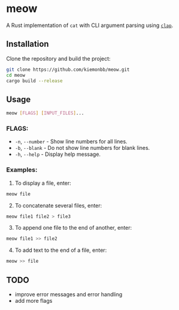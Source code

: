 # meow

A Rust implementation of `cat` with CLI argument parsing using [`clap`](https://crates.io/crates/clap).

## Installation

Clone the repository and build the project:

```sh
git clone https://github.com/kiemonbb/meow.git
cd meow
cargo build --release
```

## Usage

```sh
meow [FLAGS] [INPUT_FILES]...
```

### FLAGS:

- `-n`, `--number` - Show line numbers for all lines.
- `-b`, `--blank` - Do not show line numbers for blank lines.
- `-h`, `--help` - Display help message.

### Examples:

1. To display a file, enter:
```sh
meow file
```
2. To concatenate several files, enter: 
```sh
meow file1 file2 > file3
```
3. To append one file to the end of another, enter: 

```sh
meow file1 >> file2
```
4. To add text to the end of a file, enter:
```sh
meow >> file
```

## TODO
- improve error messages and error handling
- add more flags
